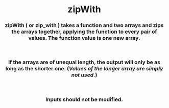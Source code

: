 <div align = "center">

# zipWith

</div>

<div align = "center">

<h3>zipWith ( or zip_with ) takes a function and two arrays and zips the arrays together, applying the function to every pair of values. The function value is one new array.</h3>
<br>

<h3>If the arrays are of unequal length, the output will only be as long as the shorter one.
(<em>Values of the longer array are simply not used.</em>)</h3>
<br>
<h3>Inputs should not be modified.</h3>

</div>
